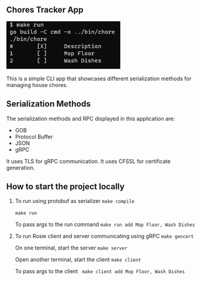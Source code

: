 ## Chores Tracker App

![application image](./docs/chores-cli.png)

This is a simple CLI app that showcases different serialization methods for managing house chores.

## Serialization Methods

The serialization methods and RPC displayed in this application are:

- GOB
- Protocol Buffer
- JSON
- gRPC

It uses TLS for gRPC communication. It uses CFSSL for certificate generation.

## How to start the project locally

1. To run using protobuf as serializer
   `make compile`

   `make run`

   To pass args to the run command
   `make run add Mop Floor, Wash Dishes`

2. To run Rosie client and server communicating using gRPC
   `make gencert`

   On one terminal, start the server
   `make server`

   Open another terminal, start the client
   `make client`

   To pass args to the client
   ` make client add Mop Floor, Wash Dishes`
